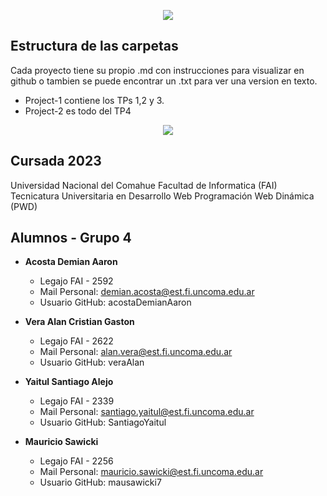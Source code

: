<p align="center">
  <img src="https://i.postimg.cc/jdMhhYmM/Portada.png" />
</p>

## Estructura de las carpetas
Cada proyecto tiene su propio .md con instrucciones para visualizar en github o tambien se puede encontrar un .txt para ver una version en texto.

- Project-1 contiene los TPs 1,2 y 3.
- Project-2 es todo del TP4

<p align="center">
  <img src="https://i.postimg.cc/MTBdjxWP/PWD-1.png" />
</p>

## Cursada 2023

Universidad Nacional del Comahue
Facultad de Informatica (FAI)
Tecnicatura Universitaria en Desarrollo Web
Programación Web Dinámica (PWD)

## Alumnos - Grupo 4

- **Acosta Demian Aaron**

  - Legajo FAI - 2592
  - Mail Personal: demian.acosta@est.fi.uncoma.edu.ar
  - Usuario GitHub: acostaDemianAaron

- **Vera Alan Cristian Gaston**

  - Legajo FAI - 2622
  - Mail Personal: alan.vera@est.fi.uncoma.edu.ar
  - Usuario GitHub: veraAlan

- **Yaitul Santiago Alejo**

  - Legajo FAI - 2339
  - Mail Personal: santiago.yaitul@est.fi.uncoma.edu.ar
  - Usuario GitHub: SantiagoYaitul

- **Mauricio Sawicki**

  - Legajo FAI - 2256
  - Mail Personal: mauricio.sawicki@est.fi.uncoma.edu.ar
  - Usuario GitHub: mausawicki7

